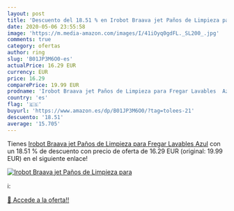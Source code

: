 ```yaml
---
layout: post
title: 'Descuento del 18.51 % en Irobot Braava jet Paños de Limpieza para'
date: 2020-05-06 23:55:58
image: 'https://m.media-amazon.com/images/I/41iOyq0gdFL._SL200_.jpg'
comments: true
category: ofertas
author: ring
slug: 'B01JP3M6O0-es'
actualPrice: 16.29 EUR
currency: EUR
price: 16.29
comparePrice: 19.99 EUR
prodname: 'Irobot Braava jet Paños de Limpieza para Fregar Lavables  Azul'
country: 'es'
flag: '🇪🇸'
buyurl: 'https://www.amazon.es/dp/B01JP3M6O0/?tag=tolees-21'
descuento: '18.51'
average: '15.705'
---
```


Tienes [Irobot Braava jet Paños de Limpieza para Fregar Lavables  Azul](https://www.amazon.es/dp/B01JP3M6O0/?tag=tolees-21) con un 18.51 % de descuento con precio de oferta de 16.29 EUR (original: 19.99 EUR) en el siguiente enlace!

[![Irobot Braava jet Paños de Limpieza para](https://m.media-amazon.com/images/I/41iOyq0gdFL._SL200_.jpg)](https://www.amazon.es/dp/B01JP3M6O0/?tag=tolees-21)

ℹ️:


[🛒 Accede a la oferta!!](https://www.amazon.es/dp/B01JP3M6O0/?tag=tolees-21)
